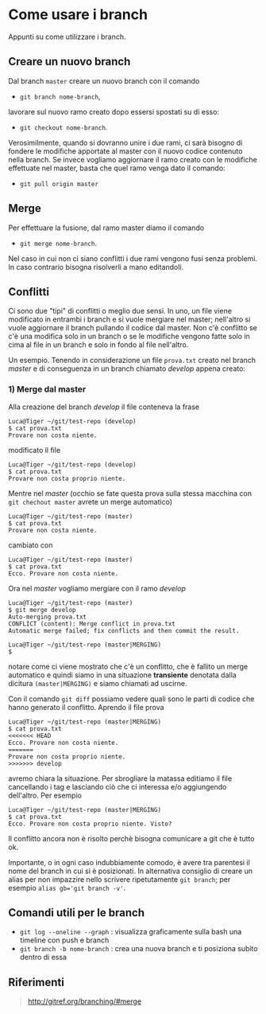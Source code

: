Come usare i branch
===================

Appunti su come utilizzare i branch.

Creare un nuovo branch
----------------------

Dal branch `master` creare un nuovo branch con il comando 

  * `git branch nome-branch`,

lavorare sul nuovo ramo creato dopo essersi spostati su di esso:

   * `git checkout nome-branch`.
    
Verosimilmente, quando si dovranno unire i due rami, ci sarà bisogno di fondere le modifiche apportate al master con il nuovo codice contenuto nella branch.
Se invece vogliamo aggiornare il ramo creato con le modifiche effettuate nel master, basta che quel ramo venga dato il comando:

  * `git pull origin master`

Merge
-----

Per effettuare la fusione, dal ramo master diamo il comando

  * `git merge nome-branch`.

Nel caso in cui non ci siano conflitti i due rami vengono fusi senza problemi. In caso contrario bisogna risolverli a mano editandoli.

Conflitti
---------

Ci sono due "tipi" di conflitti o meglio due sensi. In uno, un file viene modificato in entrambi i branch e si vuole mergiare nel master; nell'altro si vuole aggiornare il branch pullando il codice dal master. Non c'è conflitto se c'è una modifica solo in un branch o se le modifiche vengono fatte solo in cima al file in un branch e solo in fondo al file nell'altro.

Un esempio. Tenendo in considerazione un file `prova.txt` creato nel branch *master* e di conseguenza in un branch chiamato *develop* appena creato:

### 1) Merge dal master

 Alla creazione del branch *develop* il file conteneva la frase
 
    Luca@Tiger ~/git/test-repo (develop)
    $ cat prova.txt
    Provare non costa niente.

  modificato il file
  
    Luca@Tiger ~/git/test-repo (develop)
    $ cat prova.txt
    Provare non costa proprio niente.
  
  Mentre nel *master* (occhio se fate questa prova sulla stessa macchina con `git chechout master` avrete un merge automatico)
  
    Luca@Tiger ~/git/test-repo (master)
    $ cat prova.txt
    Provare non costa niente.  
 
 cambiato con
 
    Luca@Tiger ~/git/test-repo (master)
    $ cat prova.txt
    Ecco. Provare non costa niente.  

  Ora nel *master* vogliamo mergiare con il ramo *develop*
  
    Luca@Tiger ~/git/test-repo (master)
    $ git merge develop
    Auto-merging prova.txt
    CONFLICT (content): Merge conflict in prova.txt
    Automatic merge failed; fix conflicts and then commit the result.
    
    Luca@Tiger ~/git/test-repo (master|MERGING)
    $

  notare come ci viene mostrato che c'è un conflitto, che è fallito un merge automatico e quindi siamo in una situazione **transiente** denotata dalla dicitura `(master|MERGING)` e siamo chiamati ad uscirne.
  
  Con il comando `git diff` possiamo vedere quali sono le parti di codice che hanno generato il conflitto. Aprendo il file prova
  
    Luca@Tiger ~/git/test-repo (master|MERGING)
    $ cat prova.txt
    <<<<<<< HEAD
    Ecco. Provare non costa niente.
    =======
    Provare non costa proprio niente.
    >>>>>>> develop

  avremo chiara la situazione. Per sbrogliare la matassa editiamo il file cancellando i tag e lasciando ciò che ci interessa e/o aggiungendo dell'altro. Per esempio
    
    Luca@Tiger ~/git/test-repo (master|MERGING)
    $ cat prova.txt
    Ecco. Provare non costa proprio niente. Visto?

  Il conflitto ancora non è risolto perchè bisogna comunicare a git che è tutto ok.
  
    
Importante, o in ogni caso indubbiamente comodo, è avere tra parentesi il nome del branch in cui si è posizionati. In alternativa consiglio di creare un alias per non impazzire nello scrivere ripetutamente `git branch`; per esempio `alias gb='git branch -v'`.

## Comandi utili per le branch

 * `git log --oneline --graph` : visualizza graficamente sulla bash una timeline con push e branch
 * `git branch -b nome-branch` : crea una nuova branch e ti posiziona subito dentro di essa

## Riferimenti

> http://gitref.org/branching/#merge
